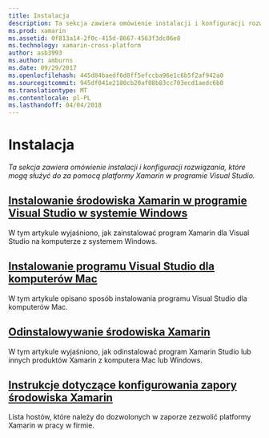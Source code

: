 ```yaml
---
title: Instalacja
description: Ta sekcja zawiera omówienie instalacji i konfiguracji rozwiązania, które mogą służyć do za pomocą platformy Xamarin w programie Visual Studio.
ms.prod: xamarin
ms.assetid: 0f813a14-2f0c-415d-8667-4563f3dc06e8
ms.technology: xamarin-cross-platform
author: asb3993
ms.author: amburns
ms.date: 09/29/2017
ms.openlocfilehash: 445d84baedf6d8ff5efccba96e1c6b5f2af942a0
ms.sourcegitcommit: 945df041e2180cb20af08b83cc703ecd1aedc6b0
ms.translationtype: MT
ms.contentlocale: pl-PL
ms.lasthandoff: 04/04/2018
---
```

# <a name="installation"></a>Instalacja

_Ta sekcja zawiera omówienie instalacji i konfiguracji rozwiązania, które mogą służyć do za pomocą platformy Xamarin w programie Visual Studio._

##  <a name="installing-xamarin-in-visual-studio-on-windowscross-platformget-startedinstallationwindowsmd"></a>[Instalowanie środowiska Xamarin w programie Visual Studio w systemie Windows](~/cross-platform/get-started/installation/windows.md)

W tym artykule wyjaśniono, jak zainstalować program Xamarin dla Visual Studio na komputerze z systemem Windows.

##  <a name="installing-visual-studio-for-macvisualstudiomacinstallation"></a>[Instalowanie programu Visual Studio dla komputerów Mac](/visualstudio/mac/installation/)

W tym artykule opisano sposób instalowania programu Visual Studio dla komputerów Mac.

##  <a name="uninstalling-xamarincross-platformget-startedinstallationuninstalling-xamarinmd"></a>[Odinstalowywanie środowiska Xamarin](~/cross-platform/get-started/installation/uninstalling-xamarin.md)

W tym artykule wyjaśniono, jak odinstalować program Xamarin Studio lub innych produktów Xamarin z komputera Mac lub Windows.

##  <a name="xamarin-firewall-configuration-instructionsfirewallmd"></a>[Instrukcje dotyczące konfigurowania zapory środowiska Xamarin](firewall.md)

Lista hostów, które należy do dozwolonych w zaporze zezwolić platformy Xamarin w pracy w firmie.